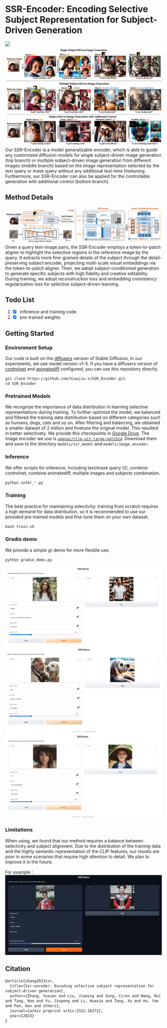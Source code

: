# SSR-Encoder: Encoding Selective Subject Representation for Subject-Driven Generation

<a href="https://arxiv.org/pdf/2312.16272.pdf"><img src="https://img.shields.io/badge/arXiv-2312.16272-b31b1b.svg" height=22.5></a>
![method](assets/teaser.jpg)
Our SSR-Encoder is a model generalizable encoder, which is able to guide any customized diffusion models for single subject-driven image generation (top branch) or multiple subject-driven image generation from different images (middle branch) based on the image representation selected by the text query or mask query without any additional test-time finetuning. Furthermore, our SSR-Encoder can also be applied for the controllable generation with additional control (bottom branch).
## Method Details
![method](assets/method.png)
Given a query text-image pairs, the SSR-Encoder employs a token-to-patch aligner to highlight the selective regions in the reference image by the query. It extracts more fine-grained details of the subject through the detail-preserving subject encoder, projecting multi-scale visual embeddings via the token-to-patch aligner. Then, we adopt subject-conditioned generation to generate specific subjects with high fidelity and creative editability. During training, we adopt reconstruction loss and embedding consistency regularization loss for selective subject-driven learning.

## Todo List
1. - [x] inference and training code
2. - [x] pre-trained weights

## Getting Started
### Environment Setup
Our code is built on the [diffusers](https://github.com/huggingface/diffusers/) version of Stable Diffusion, In our experiments, we use model version v1-5. If you have a diffusers version of [controlnet](https://huggingface.co/docs/diffusers/using-diffusers/controlnet) and [animatediff](https://github.com/guoyww/AnimateDiff) configured, you can use this repository directly.
```shell
git clone https://github.com/Xiaojiu-z/SSR_Encoder.git
cd SSR_Encoder
```
### Pretrained Models
We recognize the importance of data distribution in learning selective representations during training. To further optimize the model, we balanced and filtered the training data distribution based on different categories such as humans, dogs, cats and so on. After filtering and balancing, we obtained a smaller dataset of 2 million and finetune the original model. This resulted in better selectivety. We provide this checkpoints in [Google Drive](https://drive.google.com/drive/folders/1pMwzGRA8QzHjEH5Hc4zDwdsSDwjwQKMW?usp=sharing). The image encoder we use is [`openai/clip-vit-large-patch14`](https://huggingface.co/openai/clip-vit-large-patch14). Download them and save to the directory `models/ssr_model` and `models/image_encoder`. 

### Inference
We offer scripts for inference, including text/mask query t2i, combine controlnet, combine animatediff, multiple images and subjects combination.
```python
python infer_*.py
```

### Training
The best practice for maintaining selectivity: training from scratch requires a high demand for data distribution, so it is recommended to use our provided pre-trained models and fine-tune them on your own dataset.
```python
bash train.sh
```

### Gradio demo
We provide a simple gr demo for more flexible use.
```python
python gradio_demo.py
```
![method](assets/2.png)
![method](assets/3.jpg)
![method](assets/4.jpg)

### Limitations
When using, we found that our method requires a balance between selectivity and subject alignment. Due to the distribution of the training data and the highly semantic representation of the CLIP features, our results are poor in some scenarios that require high attention to detail. We plan to improve it in the future.

For example：
![method](assets/5.jpg)

## Citation
```
@article{zhang2023ssr,
  title={Ssr-encoder: Encoding selective subject representation for subject-driven generation},
  author={Zhang, Yuxuan and Liu, Jiaming and Song, Yiren and Wang, Rui and Tang, Hao and Yu, Jinpeng and Li, Huaxia and Tang, Xu and Hu, Yao and Pan, Han and others},
  journal={arXiv preprint arXiv:2312.16272},
  year={2023}
}
```
